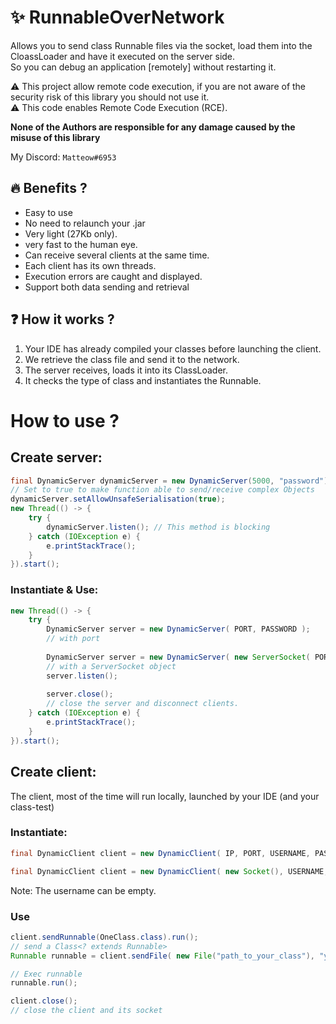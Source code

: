 # :sparkles: RunnableOverNetwork

Allows you to send class Runnable files via the socket, load them into the CloassLoader and have it executed on the server side.  
So you can debug an application [remotely] without restarting it.

⚠️ This project allow remote code execution, if you are not aware 
of the security risk of this library you should not use it.  
⚠️ This code enables Remote Code Execution (RCE).

**None of the Authors are responsible for any damage caused by the misuse of this library**

My Discord: ``Matteow#6953``

## :fire: Benefits ?
* Easy to use
* No need to relaunch your .jar
* Very light (27Kb only).
* very fast to the human eye.
* Can receive several clients at the same time.
* Each client has its own threads.
* Execution errors are caught and displayed.
* Support both data sending and retrieval

## :question: How it works ?
1. Your IDE has already compiled your classes before launching the client.
2. We retrieve the class file and send it to the network.
3. The server receives, loads it into its ClassLoader.
4. It checks the type of class and instantiates the Runnable.
  
# How to use ?
## Create server:
```java
final DynamicServer dynamicServer = new DynamicServer(5000, "password");
// Set to true to make function able to send/receive complex Objects
dynamicServer.setAllowUnsafeSerialisation(true);
new Thread(() -> {
    try {
        dynamicServer.listen(); // This method is blocking
    } catch (IOException e) {
        e.printStackTrace();
    }
}).start();
```
### Instantiate & Use:
```java
new Thread(() -> {
    try {
        DynamicServer server = new DynamicServer( PORT, PASSWORD );
        // with port
        
        DynamicServer server = new DynamicServer( new ServerSocket( PORT ), PASSWORD );
        // with a ServerSocket object
        server.listen();
        
        server.close();
        // close the server and disconnect clients.
    } catch (IOException e) {
        e.printStackTrace();
    }
}).start();
```

## Create client:
The client, most of the time will run locally, launched by your IDE (and your class-test)  
### Instantiate:
```java
final DynamicClient client = new DynamicClient( IP, PORT, USERNAME, PASSWORD);

final DynamicClient client = new DynamicClient( new Socket(), USERNAME, PASSWORD );
```
Note: The username can be empty.

### Use
```java
client.sendRunnable(OneClass.class).run();
// send a Class<? extends Runnable>
Runnable runnable = client.sendFile( new File("path_to_your_class"), "your.class.Name");

// Exec runnable
runnable.run();

client.close(); 
// close the client and its socket
```
